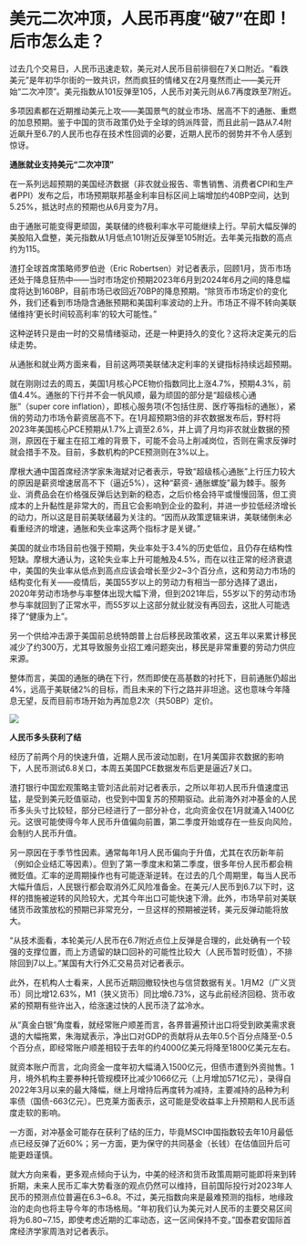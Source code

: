 # 美元二次冲顶，人民币再度“破7”在即！后市怎么走？

过去几个交易日，人民币迅速走软，美元对人民币目前徘徊在7关口附近。“看跌美元”是年初华尔街的一致共识，然而疯狂的情绪又在2月戛然而止——美元开始“二次冲顶”。美元指数从101反弹至105，人民币对美元则从6.7再度跌至7附近。

多项因素都在近期推动美元上攻——美国景气的就业市场、居高不下的通胀、重燃的加息预期。鉴于中国的货币政策仍处于全球的鸽派阵营，而且此前一路从7.4附近飙升至6.7的人民币也存在技术性回调的必要，近期人民币的弱势并不令人感到惊讶。

**通胀就业支持美元“二次冲顶”**

在一系列远超预期的美国经济数据（非农就业报告、零售销售、消费者CPI和生产者PPI）发布之后，市场预期联邦基金利率目标区间上端增加约40BP空间，达到5.25%，抵达时点的预期也从6月变为7月。

由于通胀可能变得更顽固，美联储的终极利率水平可能继续上行。早前大幅反弹的美股陷入盘整，美元指数从1月低点101附近反弹至105附近。去年美元指数的高点约为115。

渣打全球首席策略师罗伯逊（Eric
Robertsen）对记者表示，回顾1月，货币市场还处于降息狂热中——当时市场定价预期2023年6月到2024年6月之间的降息幅度将达到160BP，目前市场已收回近70BP的降息预期。“除货币市场定价的变化外，我们还看到市场隐含通胀预期和美国利率波动的上升。市场正不得不转向美联储维持‘更长时间较高利率’的较大可能性。”

这种逆转只是由一时的交易情绪驱动，还是一种更持久的变化？这将决定美元的后续走势。

从通胀和就业两方面来看，目前这两项美联储决定利率的关键指标持续远超预期。

就在刚刚过去的周五，美国1月核心PCE物价指数同比上涨4.7%，预期4.3%，前值4.4%。通胀的下行并不会一帆风顺，最为顽固的部分是“超级核心通胀”（super
core
inflation），即核心服务项(不包括住房、医疗等指标的通胀），紧俏的劳动力市场令薪资居高不下。在1月超预期3倍的非农数据发布后，野村将2023年美国核心PCE预期从1.7%上调至2.6%，并上调了月均非农就业数据的预测，原因在于雇主在招工难的背景下，可能不会马上削减岗位，否则在需求反弹时就会措手不及。目前，多数机构的PCE预测则在3%以上。

摩根大通中国首席经济学家朱海斌对记者表示，导致“超级核心通胀”上行压力较大的原因是薪资增速居高不下（逼近5%），这种“薪资-
通胀螺旋”最为棘手。服务业、消费品会在价格强反弹后达到新的稳态，之后价格会持平或慢慢回落，但工资成本的上升黏性是非常大的，而且它会影响到企业的盈利，并进一步拉低经济增长的动力，所以这是目前美联储最为关注的。“因而从政策逻辑来讲，美联储倒未必看重经济的增速，通胀和失业率这两个指标才是关键。”

美国的就业市场目前也强于预期，失业率处于3.4%的历史低位，且仍存在结构性短缺。摩根大通认为，这轮失业率上升可能触及4.5%，而在以往正常的经济衰退中，美国的失业率从低点到高点应该会增长至少2~3个百分点，这和劳动力市场的结构变化有关——疫情后，美国55岁以上的劳动力有相当一部分选择了退出，2020年劳动市场参与率整体出现大幅下滑，但到2021年后，55岁以下的劳动市场参与率就回到了正常水平，而55岁以上这部分就业就没有再回去，这批人可能选择了“健康为上”。

另一个供给冲击源于美国前总统特朗普上台后移民政策收紧，这五年以来累计移民减少了约300万，尤其导致服务业招工难问题突出，移民是非常重要的劳动力供应来源。

整体而言，美国的通胀的确在下行，然而即使在高基数的衬托下，目前通胀仍超出4%，远高于美联储2%的目标，而且未来的下行之路并非坦途。这也意味今年降息无望，反而目前市场开始为再加息2次（共50BP）定价。

![](https://inews.gtimg.com/newsapp_bt/0/15692552547/1000)

**人民币多头获利了结**

经历了前两个月的快速升值，近期人民币波动加剧，在1月美国非农数据的影响下，人民币测试6.8关口，本周五美国PCE数据发布后更是逼近7关口。

渣打银行中国宏观策略主管刘洁此前对记者表示，之所以年初人民币升值速度迅猛，是受到美元贬值驱动，也受到中国复苏的预期驱动。此前海外对冲基金的人民币多头头寸比较轻，部分已经进行了一部分补仓，北向资金仅在1月就涌入1400亿元。这很可能使得今年人民币升值偏向前置，第二季度开始或存在一些反向风险，会制约人民币升值。

另一原因在于季节性因素。通常每年1月人民币偏向于升值，尤其在农历新年前（例如企业结汇等因素）。但到了第一季度末和第二季度，很多年份人民币都会稍微贬值。汇率的逆周期操作也有可能逐渐逆转。在过去的几个周期里，每当人民币大幅升值后，人民银行都会取消外汇风险准备金。在美元/人民币到6.7以下时，这样的措施被逆转的风险较大，尤其今年出口可能快速下滑。此外，市场早前对美联储货币政策放松的预期已非常充分，一旦这样的预期被逆转，美元反弹动能将放大。

“从技术面看，本轮美元/人民币在6.7附近点位上反弹是合理的，此处确有一个较强的支撑位置，而上方遗留的缺口回补的可能性比较大（人民币暂时贬值），不排除回到7以上。”某国有大行外汇交易员对记者表示。

此外，在机构人士看来，人民币近期回撤较快也与信贷数据有关。1月M2（广义货币）同比增12.63%，M1（狭义货币）同比增6.73%，这与此前经济回稳、货币收紧的预期有些许出入，给涨速过快的人民币浇了盆冷水。

从“真金白银”角度看，就经常账户顺差而言，各界普遍预计出口将受到欧美需求衰退的大幅拖累，朱海斌表示，净出口对GDP的贡献将从去年0.5个百分点降至-0.5个百分点，即经常账户顺差相较于去年的约4000亿美元将降至1800亿美元左右。

就资本账户而言，北向资金一度年初大幅涌入1500亿元，但债市遭到外资抛售。1月，境外机构主要券种托管规模环比减少1066亿元（上月增加571亿元），录得自2022年3月以来的最大降幅，继上月增持后再度转为减持，主要减持的品种为利率债（国债-663亿元）。巴克莱方面表示，这可能是受收益率上升预期和人民币适度走软的影响。

一方面，对冲基金可能存在获利了结的压力，毕竟MSCI中国指数较去年10月最低点已经反弹了近60%；另一方面，更为保守的共同基金（长钱）在估值回升后可能更趋谨慎。

就大方向来看，更多观点倾向于认为，中美的经济和货币政策周期可能即将来到转折期，未来人民币汇率大势看涨的观点仍然可以维持，目前国际投行对2023年人民币的预测点位普遍在6.3~6.8。不过，美元指数向来是最难预测的指标，地缘政治的走向也将主导今年的市场格局。“年初我们认为美元对人民币的主要交易区间将为6.80~7.15，即使考虑近期的汇率动态，这一区间保持不变。”国泰君安国际首席经济学家周浩对记者表示。

